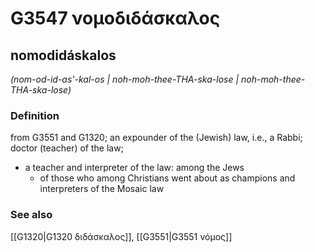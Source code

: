 # G3547 νομοδιδάσκαλος

## nomodidáskalos

_(nom-od-id-as'-kal-os | noh-moh-thee-THA-ska-lose | noh-moh-thee-THA-ska-lose)_

### Definition

from G3551 and G1320; an expounder of the (Jewish) law, i.e., a Rabbi; doctor (teacher) of the law; 

- a teacher and interpreter of the law: among the Jews
  - of those who among Christians went about as champions and interpreters of the Mosaic law

### See also

[[G1320|G1320 διδάσκαλος]], [[G3551|G3551 νόμος]]
